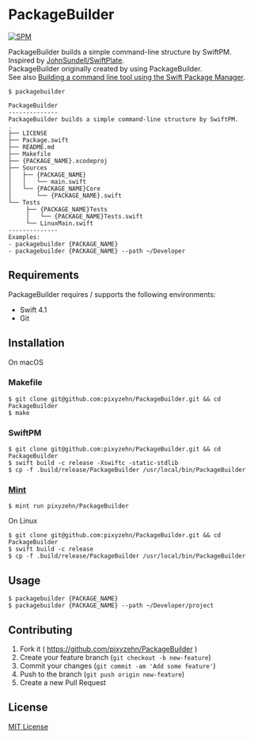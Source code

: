 # PackageBuilder
[![SPM](https://img.shields.io/badge/spm-compatible-brightgreen.svg?style=flat)](https://github.com/apple/swift-package-manager)

PackageBuilder builds a simple command-line structure by SwiftPM. Inspired by [JohnSundell/SwiftPlate](https://github.com/JohnSundell/SwiftPlate).  
PackageBuilder originally created by using PackageBuilder.  
See also [Building a command line tool using the Swift Package Manager](https://www.swiftbysundell.com/posts/building-a-command-line-tool-using-the-swift-package-manager).

```console
$ packagebuilder

PackageBuilder
--------------
PackageBuilder builds a simple command-line structure by SwiftPM.
.
├── LICENSE
├── Package.swift
├── README.md
├── Makefile
├── {PACKAGE_NAME}.xcodeproj
├── Sources
│   ├── {PACKAGE_NAME}
│   │   └── main.swift
│   └── {PACKAGE_NAME}Core
│       └── {PACKAGE_NAME}.swift
└── Tests
     ├── {PACKAGE_NAME}Tests
     │   └── {PACKAGE_NAME}Tests.swift
     └── LinuxMain.swift
--------------
Examples:
- packagebuilder {PACKAGE_NAME}
- packagebuilder {PACKAGE_NAME} --path ~/Developer
```

## Requirements

PackageBuilder requires / supports the following environments:

- Swift 4.1
- Git

## Installation

On macOS

### Makefile

```console
$ git clone git@github.com:pixyzehn/PackageBuilder.git && cd PackageBuilder
$ make
```

### SwiftPM

```console
$ git clone git@github.com:pixyzehn/PackageBuilder.git && cd PackageBuilder
$ swift build -c release -Xswiftc -static-stdlib
$ cp -f .build/release/PackageBuilder /usr/local/bin/PackageBuilder
```

### [Mint](https://github.com/yonaskolb/mint)
```console
$ mint run pixyzehn/PackageBuilder
```

On Linux

```console
$ git clone git@github.com:pixyzehn/PackageBuilder.git && cd PackageBuilder
$ swift build -c release
$ cp -f .build/release/PackageBuilder /usr/local/bin/PackageBuilder
```

## Usage

```console
$ packagebuilder {PACKAGE_NAME}
$ packagebuilder {PACKAGE_NAME} --path ~/Developer/project
```

## Contributing

1. Fork it ( https://github.com/pixyzehn/PackageBuilder )
2. Create your feature branch (`git checkout -b new-feature`)
3. Commit your changes (`git commit -am 'Add some feature'`)
4. Push to the branch (`git push origin new-feature`)
5. Create a new Pull Request

## License
[MIT License](https://github.com/pixyzehn/PackageBuilder/blob/master/LICENSE)
